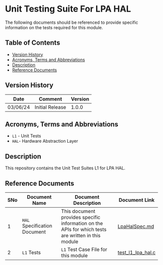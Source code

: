 # Unit Testing Suite For LPA HAL

The following documents should be referenced to provide specific information on the tests required for this module.

## Table of Contents

- [Version History](#version-history)
- [Acronyms, Terms and Abbreviations](#acronyms-terms-and-abbreviations)
- [Description](#description)
- [Reference Documents](#reference-documents)

## Version History

| Date | Comment | Version |
| --- | --- | --- |
| 03/06/24 | Initial Release | 1.0.0 |

## Acronyms, Terms and Abbreviations

- `L1` - Unit Tests
- `HAL`- Hardware Abstraction Layer

## Description

This repository contains the Unit Test Suites L1 for LPA HAL.

## Reference Documents

|SNo|Document Name|Document Description|Document Link|
|---|-------------|--------------------|-------------|
|1|`HAL` Specification Document|This document provides specific information on the APIs for which tests are written in this module|[LpaHalSpec.md](../../rdkcentral/rdkb-halif-lpa/blob/main/docs/pages/LpaHalSpec.md "LpaHalSpec.md")|
|2|`L1` Tests | `L1` Test Case File for this module |[test_l1_lpa_hal.c](src/test_l1_lpa_hal.c "test_l1_lpa_hal.c")|


